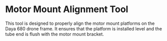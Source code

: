 # Motor Mount Alignment Tool

This tool is designed to properly align the motor mount platforms on the Daya 680 drone frame. It ensures that the platform is installed level and the tube end is flush with the motor mount bracket.
